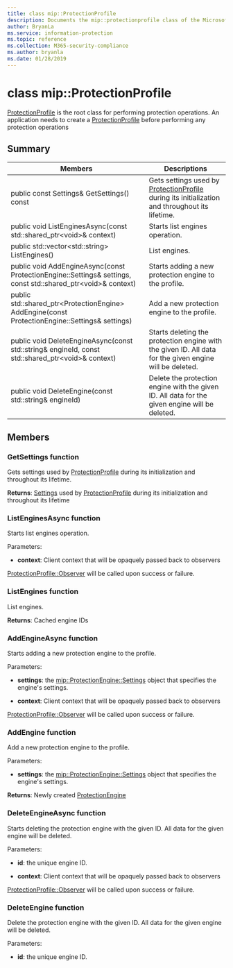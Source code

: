 ```yaml
---
title: class mip::ProtectionProfile 
description: Documents the mip::protectionprofile class of the Microsoft Information Protection (MIP) SDK.
author: BryanLa
ms.service: information-protection
ms.topic: reference
ms.collection: M365-security-compliance
ms.author: bryanla
ms.date: 01/28/2019
---
```


# class mip::ProtectionProfile 
[ProtectionProfile](class_mip_protectionprofile.md) is the root class for performing protection operations.
An application needs to create a [ProtectionProfile](class_mip_protectionprofile.md) before performing any protection operations
  
## Summary
 Members                        | Descriptions                                
--------------------------------|---------------------------------------------
public const Settings& GetSettings() const  |  Gets settings used by [ProtectionProfile](class_mip_protectionprofile.md) during its initialization and throughout its lifetime.
public void ListEnginesAsync(const std::shared_ptr\<void\>& context)  |  Starts list engines operation.
public std::vector\<std::string\> ListEngines()  |  List engines.
public void AddEngineAsync(const ProtectionEngine::Settings& settings, const std::shared_ptr\<void\>& context)  |  Starts adding a new protection engine to the profile.
public std::shared_ptr\<ProtectionEngine\> AddEngine(const ProtectionEngine::Settings& settings)  |  Add a new protection engine to the profile.
public void DeleteEngineAsync(const std::string& engineId, const std::shared_ptr\<void\>& context)  |  Starts deleting the protection engine with the given ID. All data for the given engine will be deleted.
public void DeleteEngine(const std::string& engineId)  |  Delete the protection engine with the given ID. All data for the given engine will be deleted.
  
## Members
  
### GetSettings function
Gets settings used by [ProtectionProfile](class_mip_protectionprofile.md) during its initialization and throughout its lifetime.

  
**Returns**: [Settings](class_mip_protectionprofile_settings.md) used by [ProtectionProfile](class_mip_protectionprofile.md) during its initialization and throughout its lifetime
  
### ListEnginesAsync function
Starts list engines operation.

Parameters:  
* **context**: Client context that will be opaquely passed back to observers


[ProtectionProfile::Observer](class_mip_protectionprofile_observer.md) will be called upon success or failure.
  
### ListEngines function
List engines.

  
**Returns**: Cached engine IDs
  
### AddEngineAsync function
Starts adding a new protection engine to the profile.

Parameters:  
* **settings**: the [mip::ProtectionEngine::Settings](class_mip_protectionengine_settings.md) object that specifies the engine's settings. 


* **context**: Client context that will be opaquely passed back to observers


[ProtectionProfile::Observer](class_mip_protectionprofile_observer.md) will be called upon success or failure.
  
### AddEngine function
Add a new protection engine to the profile.

Parameters:  
* **settings**: the [mip::ProtectionEngine::Settings](class_mip_protectionengine_settings.md) object that specifies the engine's settings.



  
**Returns**: Newly created [ProtectionEngine](class_mip_protectionengine.md)
  
### DeleteEngineAsync function
Starts deleting the protection engine with the given ID. All data for the given engine will be deleted.

Parameters:  
* **id**: the unique engine ID. 


* **context**: Client context that will be opaquely passed back to observers


[ProtectionProfile::Observer](class_mip_protectionprofile_observer.md) will be called upon success or failure.
  
### DeleteEngine function
Delete the protection engine with the given ID. All data for the given engine will be deleted.

Parameters:  
* **id**: the unique engine ID.

